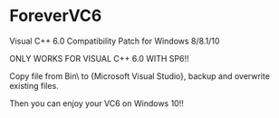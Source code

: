 # ForeverVC6
Visual C++ 6.0 Compatibility Patch for Windows 8/8.1/10

ONLY WORKS FOR VISUAL C++ 6.0 WITH SP6!!

Copy file from Bin\ to {Microsoft Visual Studio}\, backup and overwrite existing files.

Then you can enjoy your VC6 on Windows 10!!